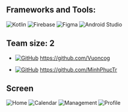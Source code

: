 
## Frameworks and Tools:

![Kotlin](https://img.shields.io/badge/kotlin-%237F52FF.svg?style=for-the-badge&logo=kotlin&logoColor=white)
![Firebase](https://img.shields.io/badge/Firebase-039BE5?style=for-the-badge&logo=Firebase&logoColor=white)
![Figma](https://img.shields.io/badge/figma-%23F24E1E.svg?style=for-the-badge&logo=figma&logoColor=white)
![Android Studio](https://img.shields.io/badge/Android%20Studio-3DDC84.svg?style=for-the-badge&logo=android-studio&logoColor=white)


## Team size: 2

- [![GitHub](https://badgen.net/badge/icon/github?icon=github&label)](https://github.com/Vuoncog) https://github.com/Vuoncog

- [![GitHub](https://badgen.net/badge/icon/github?icon=github&label)](https://github.com/MinhPhucTr) https://github.com/MinhPhucTr

## Screen
![Home](https://imgtr.ee/images/2023/06/03/SfWnD.png)
![Calendar](https://imgtr.ee/images/2023/06/03/SfAZM.png)
![Management](https://imgtr.ee/images/2023/06/03/SfBl3.png)
![Profile](https://imgtr.ee/images/2023/06/03/Sfht4.png)
